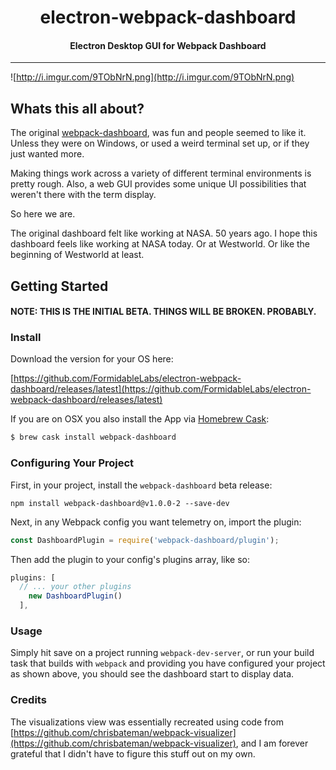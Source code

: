 <h1 align="center">electron-webpack-dashboard</h1>

<h4 align="center">
  Electron Desktop GUI for Webpack Dashboard
</h4>

***

![http://i.imgur.com/9TObNrN.png](http://i.imgur.com/9TObNrN.png)

## Whats this all about?

The original [webpack-dashboard](https://github.com/FormidableLabs/webpack-dashboard), was fun and people seemed to like it. Unless they were on Windows, or used a weird terminal set up, or if they just wanted more.

Making things work across a variety of different terminal environments is pretty rough. Also, a web GUI provides some unique UI possibilities that weren't there with the term display.

So here we are.

The original dashboard felt like working at NASA. 50 years ago. I hope this dashboard feels like working at NASA today. Or at Westworld. Or like the beginning of Westworld at least.

## Getting Started

#### NOTE: THIS IS THE INITIAL BETA. THINGS WILL BE BROKEN. PROBABLY.

### Install

Download the version for your OS here:

[https://github.com/FormidableLabs/electron-webpack-dashboard/releases/latest](https://github.com/FormidableLabs/electron-webpack-dashboard/releases/latest)

If you are on OSX you also install the App via [Homebrew Cask](https://caskroom.github.io/):

```bash
$ brew cask install webpack-dashboard
```

### Configuring Your Project

First, in your project, install the `webpack-dashboard` beta release:

`npm install webpack-dashboard@v1.0.0-2 --save-dev`

Next, in any Webpack config you want telemetry on, import the plugin:

```js
const DashboardPlugin = require('webpack-dashboard/plugin');
```

Then add the plugin to your config's plugins array, like so:

```js
plugins: [
  // ... your other plugins
    new DashboardPlugin()
  ],
```

### Usage

Simply hit save on a project running `webpack-dev-server`, or run your build task that builds with `webpack` and providing you have configured your project as shown above, you should see the dashboard start to display data.

### Credits

The visualizations view was essentially recreated using code from [https://github.com/chrisbateman/webpack-visualizer](https://github.com/chrisbateman/webpack-visualizer), and I am forever grateful that I didn't have to figure this stuff out on my own.
